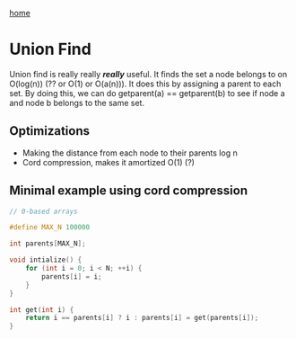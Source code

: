 [home](/)

# Union Find
Union find is really really ***really*** useful. It finds the set a node belongs to on O(log(n)) (?? or O(1) or O(a(n))). It does this by assigning a parent to each set. By doing this, we can do getparent(a) == getparent(b) to see if node a and node b belongs to the same set.

## Optimizations
- Making the distance from each node to their parents log n
- Cord compression, makes it amortized O(1) (?)

## Minimal example using cord compression

```c++
// 0-based arrays

#define MAX_N 100000

int parents[MAX_N];

void intialize() {
	for (int i = 0; i < N; ++i) {
		parents[i] = i;
	}
}

int get(int i) {
	return i == parents[i] ? i : parents[i] = get(parents[i]);
}
```
